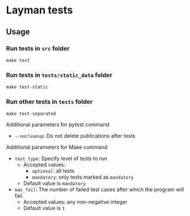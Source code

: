 # Layman tests

## Usage
### Run tests in `src` folder
```
make test
```

### Run tests in `tests/static_data` folder
```
make test-static
```

### Run other tests in `tests` folder
```
make test-separated
```
Additional parameters for pytest command
- `--nocleanup`: Do not delete publications after tests

Additional parameters for Make command
- `test_type`: Specify level of tests to run
  - Accepted values:
    - `optional`: all tests
    - `mandatory`: only tests marked as `mandatory`
  - Default value is `mandatory`
- `max_fail`: The number of failed test cases after which the program will fail.
  - Accepted values: any non-negative integer
  - Default value is `1`
